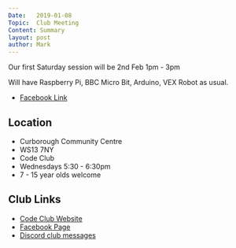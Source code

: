 ```yaml
---
Date:   2019-01-08
Topic:  Club Meeting
Content: Summary
layout: post
author: Mark
---
```

Our first Saturday session will be 2nd Feb 1pm - 3pm

Will have Raspberry Pi, BBC Micro Bit, Arduino, VEX Robot as usual.



* [Facebook Link](https://www.facebook.com/1481985248595237/posts/1862608717199553/)

## Location

* Curborough Community Centre
* WS13 7NY
* Code Club
* Wednesdays 5:30 - 6:30pm
* 7 - 15 year olds welcome

## Club Links

* [Code Club Website](https://lichfield-code-club.github.io/)
* [Facebook Page](https://www.facebook.com/LichfieldCoders)
* [Discord club messages](https://discord.gg/szz6xGK)
